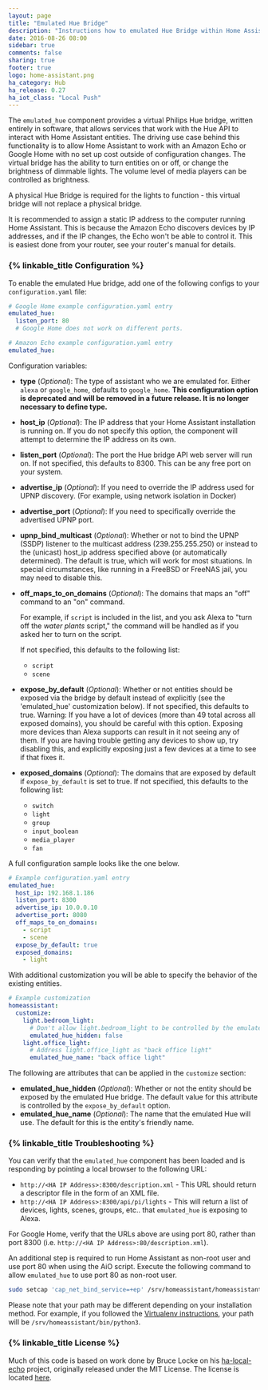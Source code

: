 ```yaml
---
layout: page
title: "Emulated Hue Bridge"
description: "Instructions how to emulated Hue Bridge within Home Assistant."
date: 2016-08-26 08:00
sidebar: true
comments: false
sharing: true
footer: true
logo: home-assistant.png
ha_category: Hub
ha_release: 0.27
ha_iot_class: "Local Push"
---
```


The `emulated_hue` component provides a virtual Philips Hue bridge, written entirely in software, that allows services that work with the Hue API to interact with Home Assistant
entities. The driving use case behind this functionality is to allow Home Assistant to work with an Amazon Echo or Google Home with no set up cost outside of configuration changes.
The virtual bridge has the ability to turn entities on or off, or change the brightness of dimmable lights. The volume level of media players can be controlled as brightness.

<p class='note'>
A physical Hue Bridge is required for the lights to function - this virtual bridge will not replace a physical bridge.
</p>

<p class='note'>
It is recommended to assign a static IP address to the computer running Home Assistant. This is because the Amazon Echo discovers devices by IP addresses, and if the IP changes, the Echo won't be able to control it. This is easiest done from your router, see your router's manual for details.
</p>

### {% linkable_title Configuration %}

To enable the emulated Hue bridge, add one of the following configs to your `configuration.yaml` file:

```yaml
# Google Home example configuration.yaml entry
emulated_hue:
  listen_port: 80
  # Google Home does not work on different ports.
```

```yaml
# Amazon Echo example configuration.yaml entry
emulated_hue:
```

Configuration variables:

- **type** (*Optional*): The type of assistant who we are emulated for. Either `alexa` or `google_home`, defaults to `google_home`. **This configuration option is deprecated and will be removed in a future release. It is no longer necessary to define type.**
- **host_ip** (*Optional*): The IP address that your Home Assistant installation is running on. If you do not specify this option, the component will attempt to determine the IP address on its own.
- **listen_port** (*Optional*): The port the Hue bridge API web server will run on. If not specified, this defaults to 8300. This can be any free port on your system.

- **advertise_ip** (*Optional*): If you need to override the IP address used for UPNP discovery. (For example, using network isolation in Docker)
- **advertise_port** (*Optional*): If you need to specifically override the advertised UPNP port.

- **upnp_bind_multicast** (*Optional*): Whether or not to bind the UPNP (SSDP) listener to the multicast address (239.255.255.250) or instead to the (unicast) host_ip address specified above (or automatically determined). The default is true, which will work for most situations.  In special circumstances, like running in a FreeBSD or FreeNAS jail, you may need to disable this.

- **off_maps_to_on_domains** (*Optional*): The domains that maps an "off" command to an "on" command.

  For example, if `script` is included in the list, and you ask Alexa to "turn off the *water plants* script," the command will be handled as if you asked her to turn on the script.

  If not specified, this defaults to the following list:

  - `script`
  - `scene`

- **expose_by_default** (*Optional*): Whether or not entities should be exposed via the bridge by default instead of explicitly (see the 'emulated_hue' customization below). If not specified, this defaults to true. Warning: If you have a lot of devices (more than 49 total across all exposed domains), you should be careful with this option. Exposing more devices than Alexa supports can result in it not seeing any of them.  If you are having trouble getting any devices to show up, try disabling this, and explicitly exposing just a few devices at a time to see if that fixes it.

- **exposed_domains** (*Optional*): The domains that are exposed by default if `expose_by_default` is set to true. If not specified, this defaults to the following list:
  - `switch`
  - `light`
  - `group`
  - `input_boolean`
  - `media_player`
  - `fan`

A full configuration sample looks like the one below.

```yaml
# Example configuration.yaml entry
emulated_hue:
  host_ip: 192.168.1.186
  listen_port: 8300
  advertise_ip: 10.0.0.10
  advertise_port: 8080
  off_maps_to_on_domains:
    - script
    - scene
  expose_by_default: true
  exposed_domains:
    - light
```

With additional customization you will be able to specify the behavior of the existing entities.

```yaml
# Example customization
homeassistant:
  customize:
    light.bedroom_light:
      # Don't allow light.bedroom_light to be controlled by the emulated Hue bridge
      emulated_hue_hidden: false
    light.office_light:
      # Address light.office_light as "back office light"
      emulated_hue_name: "back office light"
```

The following are attributes that can be applied in the `customize` section:

- **emulated_hue_hidden** (*Optional*): Whether or not the entity should be exposed by the emulated Hue bridge. The default value for this attribute is controlled by the `expose_by_default` option.
- **emulated_hue_name** (*Optional*): The name that the emulated Hue will use. The default for this is the entity's friendly name.

### {% linkable_title Troubleshooting %}

You can verify that the `emulated_hue` component has been loaded and is responding by pointing a local browser to the following URL:

 - `http://<HA IP Address>:8300/description.xml` - This URL should return a descriptor file in the form of an XML file.
 - `http://<HA IP Address>:8300/api/pi/lights` - This will return a list of devices, lights, scenes, groups, etc.. that `emulated_hue` is exposing to Alexa.

For Google Home, verify that the URLs above are using  port 80, rather than port 8300 (i.e. `http://<HA IP Address>:80/description.xml`).

An additional step is required to run Home Assistant as non-root user and use port 80 when using the AiO script.  Execute the following command to allow `emulated_hue` to use port 80 as non-root user.

```bash
sudo setcap 'cap_net_bind_service=+ep' /srv/homeassistant/homeassistant_venv/bin/python3
```
Please note that your path may be different depending on your installation method. For example, if you followed the [Virtualenv instructions](https://home-assistant.io/docs/installation/virtualenv/), your path will be `/srv/homeassistant/bin/python3`.

### {% linkable_title License %}

Much of this code is based on work done by Bruce Locke on his [ha-local-echo](https://github.com/blocke/ha-local-echo) project, originally released under the MIT License. The license is located [here](https://github.com/blocke/ha-local-echo/blob/b9bf5dcaae6d8e305e2283179ffba64bde9ed29e/LICENSE).
